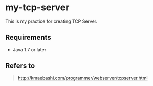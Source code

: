 my-tcp-server
=============

This is my practice for creating TCP Server.

Requirements
------------
* Java 1.7 or later

Refers to
----------
>http://kmaebashi.com/programmer/webserver/tcpserver.html
